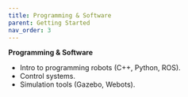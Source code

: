 ```yaml
---
title: Programming & Software
parent: Getting Started
nav_order: 3
---
```


**Programming & Software** 

- Intro to programming robots (C++, Python, ROS).
- Control systems.
- Simulation tools (Gazebo, Webots).





